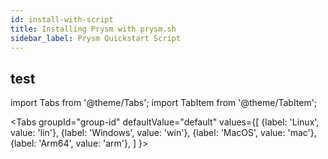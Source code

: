 ```yaml
---
id: install-with-script
title: Installing Prysm with prysm.sh
sidebar_label: Prysm Quickstart Script
---
```


## test

import Tabs from '@theme/Tabs';
import TabItem from '@theme/TabItem';


<Tabs
  groupId="group-id"
  defaultValue="default"
  values={[
    {label: 'Linux', value: 'lin'},
    {label: 'Windows', value: 'win'},
    {label: 'MacOS', value: 'mac'},
    {label: 'Arm64', value: 'arm'},
  ]
}>

<TabItem value="lin">

</TabItem>
<TabItem value="win">

</TabItem>
<TabItem value="mac">

</TabItem>
<TabItem value="arm">

</TabItem>
</Tabs>






